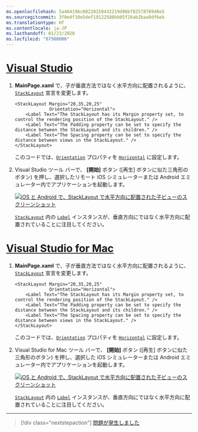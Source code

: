 ```yaml
---
ms.openlocfilehash: 5a464196c08220158432219d96bf82578789d8e5
ms.sourcegitcommit: 3f0e4f10e5def19122588bb05f26ab2baa9df6eb
ms.translationtype: HT
ms.contentlocale: ja-JP
ms.lasthandoff: 01/23/2020
ms.locfileid: "67560006"
---
```

# <a name="visual-studiotabvswin"></a>[Visual Studio](#tab/vswin)

1. **MainPage.xaml** で、子が垂直方法ではなく水平方向に配置されるように、[`StackLayout`](xref:Xamarin.Forms.StackLayout) 宣言を変更します。

    ```xaml
    <StackLayout Margin="20,35,20,25"
                 Orientation="Horizontal">
        <Label Text="The StackLayout has its Margin property set, to control the rendering position of the StackLayout." />
        <Label Text="The Padding property can be set to specify the distance between the StackLayout and its children." />
        <Label Text="The Spacing property can be set to specify the distance between views in the StackLayout." />
    </StackLayout>
    ```

    このコードでは、[`Orientation`](xref:Xamarin.Forms.StackLayout.Orientation) プロパティを [`Horizontal`](xref:Xamarin.Forms.StackOrientation.Horizontal) に設定します。

1. Visual Studio ツール バーで、 **[開始]** ボタン ([再生] ボタンに似た三角形のボタン) を押し、選択したリモート iOS シミュレーターまたは Android エミュレーター内でアプリケーションを起動します。

    [![iOS と Android で、StackLayout で水平方向に配置された子ビューのスクリーンショット](../images/orientation.png "水平方向に配置された Label インスタンスを含む StackLayout")](../images/orientation-large.png#lightbox "水平方向に配置された Label インスタンスを含む StackLayout")

    [`StackLayout`](xref:Xamarin.Forms.StackLayout) 内の [`Label`](xref:Xamarin.Forms.Label) インスタンスが、垂直方向にではなく水平方向に配置されていることに注目してください。

# <a name="visual-studio-for-mactabvsmac"></a>[Visual Studio for Mac](#tab/vsmac)

1. **MainPage.xaml** で、子が垂直方法ではなく水平方向に配置されるように、[`StackLayout`](xref:Xamarin.Forms.StackLayout) 宣言を変更します。

    ```xaml
    <StackLayout Margin="20,35,20,25"
                 Orientation="Horizontal">
        <Label Text="The StackLayout has its Margin property set, to control the rendering position of the StackLayout." />
        <Label Text="The Padding property can be set to specify the distance between the StackLayout and its children." />
        <Label Text="The Spacing property can be set to specify the distance between views in the StackLayout." />
    </StackLayout>
    ```

    このコードでは、[`Orientation`](xref:Xamarin.Forms.StackLayout.Orientation) プロパティを [`Horizontal`](xref:Xamarin.Forms.StackOrientation.Horizontal) に設定します。

1. Visual Studio for Mac ツール バーで、 **[開始]** ボタン ([再生] ボタンに似た三角形のボタン) を押し、選択した iOS シミュレーターまたは Android エミュレーター内でアプリケーションを起動します。

    [![iOS と Android で、StackLayout で水平方向に配置された子ビューのスクリーンショット](../images/orientation.png "水平方向に配置された Label インスタンスを含む StackLayout")](../images/orientation-large.png#lightbox "水平方向に配置された Label インスタンスを含む StackLayout")

    [`StackLayout`](xref:Xamarin.Forms.StackLayout) 内の [`Label`](xref:Xamarin.Forms.Label) インスタンスが、垂直方向にではなく水平方向に配置されていることに注目してください。

-----

> [!div class="nextstepaction"]
> [問題が発生しました](https://github.com/MicrosoftDocs/xamarin-docs/issues/new?title=StackLayout+Tutorial+Step+2+Feedback&template=tutorial_template.md)
